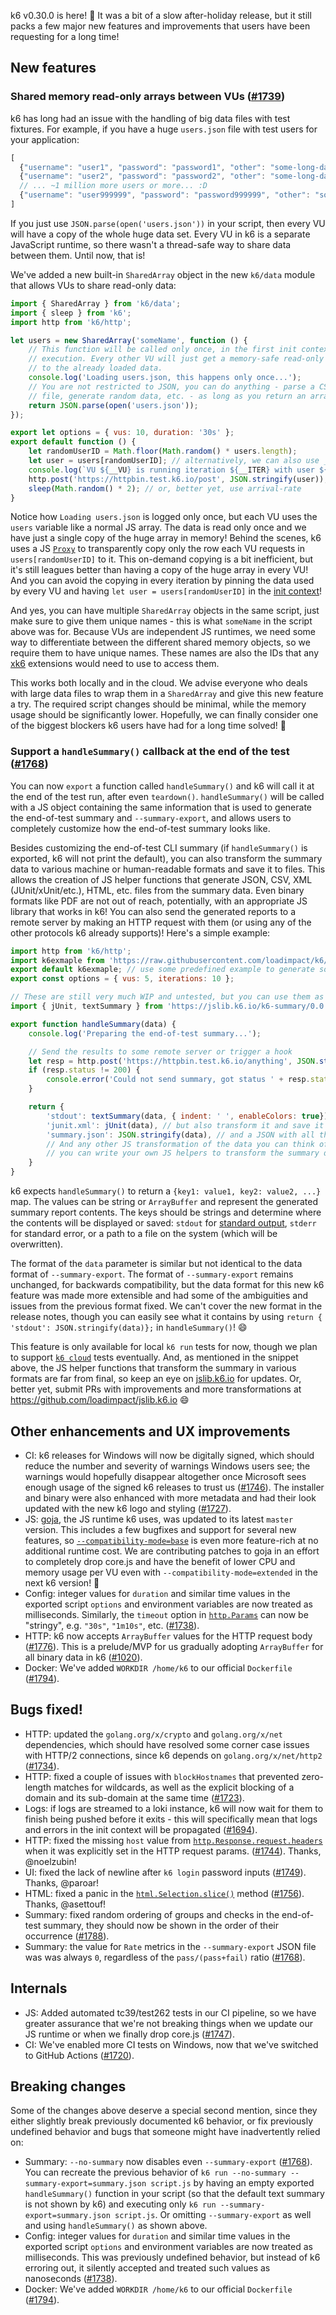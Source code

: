 k6 v0.30.0 is here! :tada: It was a bit of a slow after-holiday release, but it still packs a few major new features and improvements that users have been requesting for a long time!

## New features

### Shared memory read-only arrays between VUs ([#1739](https://github.com/loadimpact/k6/pull/1739))

k6 has long had an issue with the handling of big data files with test fixtures. For example, if you have a huge `users.json` file with test users for your application:
```js
[
  {"username": "user1", "password": "password1", "other": "some-long-data-....-1"},
  {"username": "user2", "password": "password2", "other": "some-long-data-....-2"},
  // ... ~1 million more users or more... :D
  {"username": "user999999", "password": "password999999", "other": "some-long-data-....-999999"}
]
```

If you just use `JSON.parse(open('users.json'))` in your script, then every VU will have a copy of the whole huge data set. Every VU in k6 is a separate JavaScript runtime, so there wasn't a thread-safe way to share data between them. Until now, that is!

We've added a new built-in `SharedArray` object in the new `k6/data` module that allows VUs to share read-only data:
```js
import { SharedArray } from 'k6/data';
import { sleep } from 'k6';
import http from 'k6/http';

let users = new SharedArray('someName', function () {
    // This function will be called only once, in the first init context
    // execution. Every other VU will just get a memory-safe read-only reference
    // to the already loaded data.
    console.log('Loading users.json, this happens only once...');
    // You are not restricted to JSON, you can do anything - parse a CSV or XML
    // file, generate random data, etc. - as long as you return an array.
    return JSON.parse(open('users.json'));
});

export let options = { vus: 10, duration: '30s' };
export default function () {
    let randomUserID = Math.floor(Math.random() * users.length);
    let user = users[randomUserID]; // alternatively, we can also use __VU and/or __ITER
    console.log(`VU ${__VU} is running iteration ${__ITER} with user ${user.username}...`);
    http.post('https://httpbin.test.k6.io/post', JSON.stringify(user));
    sleep(Math.random() * 2); // or, better yet, use arrival-rate
}
```

Notice how `Loading users.json` is logged only once, but each VU uses the `users` variable like a normal JS array. The data is read only once and we have just a single copy of the huge array in memory! Behind the scenes, k6 uses a JS [`Proxy`](https://developer.mozilla.org/en-US/docs/Web/JavaScript/Reference/Global_Objects/Proxy) to transparently copy only the row each VU requests in `users[randomUserID]` to it. This on-demand copying is a bit inefficient, but it's still leagues better than having a copy of the huge array in every VU! And you can avoid the copying in every iteration by pinning the data used by every VU and having `let user = users[randomUserID]` in the [init context](https://k6.io/docs/using-k6/test-life-cycle)!

And yes, you can have multiple `SharedArray` objects in the same script, just make sure to give them unique names - this is what `someName` in the script above was for. Because VUs are independent JS runtimes, we need some way to differentiate between the different shared memory objects, so we require them to have unique names. These names are also the IDs that any [xk6](https://github.com/k6io/xk6) extensions would need to use to access them.

This works both locally and in the cloud. We advise everyone who deals with large data files to wrap them in a `SharedArray` and give this new feature a try. The required script changes should be minimal, while the memory usage should be significantly lower. Hopefully, we can finally consider one of the biggest blockers k6 users have had for a long time solved! :tada:

### Support a `handleSummary()` callback at the end of the test ([#1768](https://github.com/loadimpact/k6/pull/1768))

You can now `export` a function called `handleSummary()` and k6 will call it at the end of the test run, after even `teardown()`. `handleSummary()` will be called with a JS object containing the same information that is used to generate the end-of-test summary and `--summary-export`, and allows users to completely customize how the end-of-test summary looks like.

Besides customizing the end-of-test CLI summary (if `handleSummary()` is exported, k6 will not print the default), you can also transform the summary data to various machine or human-readable formats and save it to files. This allows the creation of JS helper functions that generate JSON, CSV, XML (JUnit/xUnit/etc.), HTML, etc. files from the summary data. Even binary formats like PDF are not out of reach, potentially, with an appropriate JS library that works in k6! You can also send the generated reports to a remote server by making an HTTP request with them (or using any of the other protocols k6 already supports)! Here's a simple example:

```js
import http from 'k6/http';
import k6exmaple from 'https://raw.githubusercontent.com/loadimpact/k6/master/samples/thresholds_readme_example.js';
export default k6exmaple; // use some predefined example to generate some data
export const options = { vus: 5, iterations: 10 };

// These are still very much WIP and untested, but you can use them as is or write your own!
import { jUnit, textSummary } from 'https://jslib.k6.io/k6-summary/0.0.1/index.js';

export function handleSummary(data) {
    console.log('Preparing the end-of-test summary...');

    // Send the results to some remote server or trigger a hook
    let resp = http.post('https://httpbin.test.k6.io/anything', JSON.stringify(data));
    if (resp.status != 200) {
        console.error('Could not send summary, got status ' + resp.status);
    }

    return {
        'stdout': textSummary(data, { indent: ' ', enableColors: true}), // Show the text summary to stdout...
        'junit.xml': jUnit(data), // but also transform it and save it as a JUnit XML...
        'summary.json': JSON.stringify(data), // and a JSON with all the details...
        // And any other JS transformation of the data you can think of,
        // you can write your own JS helpers to transform the summary data however you like!
    }
}
```

k6 expects `handleSummary()` to return a `{key1: value1, key2: value2, ...}` map. The values can be string or `ArrayBuffer` and represent the generated summary report contents. The keys should be strings and determine where the contents will be displayed or saved: `stdout` for [standard output](https://en.wikipedia.org/wiki/Standard_streams), `stderr` for standard error, or a path to a file on the system (which will be overwritten).

The format of the `data` parameter is similar but not identical to the data format of `--summary-export`. The format of `--summary-export` remains unchanged, for backwards compatibility, but the data format for this new k6 feature was made more extensible and had some of the ambiguities and issues from the previous format fixed. We can't cover the new format in the release notes, though you can easily see what it contains by using `return { 'stdout': JSON.stringify(data)};` in `handleSummary()`! :smile:

This feature is only available for local `k6 run` tests for now, though we plan to support [`k6 cloud`](https://k6.io/docs/cloud) tests eventually. And, as mentioned in the snippet above, the JS helper functions that transform the summary in various formats are far from final, so keep an eye on [jslib.k6.io](https://jslib.k6.io/) for updates. Or, better yet, submit PRs with improvements and more transformations at https://github.com/loadimpact/jslib.k6.io :smile:

## Other enhancements and UX improvements

- CI: k6 releases for Windows will now be digitally signed, which should reduce the number and severity of warnings Windows users see; the warnings would hopefully disappear altogether once Microsoft sees enough usage of the signed k6 releases to trust us ([#1746](https://github.com/loadimpact/k6/pull/1746)). The installer and binary were also enhanced with more metadata and had their look updated with the new k6 logo and styling ([#1727](https://github.com/loadimpact/k6/pull/1727)).
- JS: [goja](https://github.com/dop251/goja), the JS runtime k6 uses, was updated to its latest `master` version. This includes a few bugfixes and support for several new features, so [`--compatibility-mode=base`](https://k6.io/docs/using-k6/javascript-compatibility-mode) is even more feature-rich at no additional runtime cost. We are contributing patches to goja in an effort to completely drop core.js and have the benefit of lower CPU and memory usage per VU even with `--compatibility-mode=extended` in the next k6 version! :tada:
- Config: integer values for `duration` and similar time values in the exported script `options` and environment variables are now treated as milliseconds. Similarly, the `timeout` option in [`http.Params`](https://k6.io/docs/javascript-api/k6-http/params) can now be "stringy", e.g. `"30s"`, `"1m10s"`, etc. ([#1738](https://github.com/loadimpact/k6/pull/1738)).
- HTTP: k6 now accepts `ArrayBuffer` values for the HTTP request body ([#1776](https://github.com/loadimpact/k6/pull/1776)). This is a prelude/MVP for us gradually adopting `ArrayBuffer` for all binary data in k6 ([#1020](https://github.com/loadimpact/k6/issues/1020)).
- Docker: We've added `WORKDIR /home/k6` to our official `Dockerfile` ([#1794](https://github.com/loadimpact/k6/pull/1794)).


## Bugs fixed!

- HTTP: updated the `golang.org/x/crypto` and `golang.org/x/net` dependencies, which should have resolved some corner case issues with HTTP/2 connections, since k6 depends on `golang.org/x/net/http2` ([#1734](https://github.com/loadimpact/k6/pull/1734)).
- HTTP: fixed a couple of issues with `blockHostnames` that prevented zero-length matches for wildcards, as well as the explicit blocking of a domain and its sub-domain at the same time ([#1723](https://github.com/loadimpact/k6/pull/1723)).
- Logs: if logs are streamed to a loki instance, k6 will now wait for them to finish being pushed before it exits - this will specifically mean that logs and errors in the init context will be propagated ([#1694](https://github.com/loadimpact/k6/pull/1694)).
- HTTP: fixed the missing `host` value from [`http.Response.request.headers`](https://k6.io/docs/javascript-api/k6-http/response) when it was explicitly set in the HTTP request params. ([#1744](https://github.com/loadimpact/k6/pull/1744)). Thanks, @noelzubin!
- UI: fixed the lack of newline after `k6 login` password inputs ([#1749](https://github.com/loadimpact/k6/pull/1749)). Thanks, @paroar!
- HTML: fixed a panic in the [`html.Selection.slice()`](https://k6.io/docs/javascript-api/k6-html/selection/selection-slice-start-end) method ([#1756](https://github.com/loadimpact/k6/pull/1756)). Thanks, @asettouf!
- Summary: fixed random ordering of groups and checks in the end-of-test summary, they should now be shown in the order of their occurrence ([#1788](https://github.com/loadimpact/k6/pull/1788)).
- Summary: the value for `Rate` metrics in the `--summary-export` JSON file was was always `0`, regardless of the `pass/(pass+fail)` ratio ([#1768](https://github.com/loadimpact/k6/pull/1768)).


## Internals

- JS: Added automated tc39/test262 tests in our CI pipeline, so we have greater assurance that we're not breaking things when we update our JS runtime or when we finally drop core.js ([#1747](https://github.com/loadimpact/k6/pull/1747)).
- CI: We've enabled more CI tests on Windows, now that we've switched to GitHub Actions ([#1720](https://github.com/loadimpact/k6/pull/1720)).


## Breaking changes

Some of the changes above deserve a special second mention, since they either slightly break previously documented k6 behavior, or fix previously undefined behavior and bugs that someone might have inadvertently relied on:

- Summary: `--no-summary` now disables even `--summary-export` ([#1768](https://github.com/loadimpact/k6/pull/1768)). You can recreate the previous behavior of `k6 run --no-summary --summary-export=summary.json script.js` by having an empty exported `handleSummary()` function in your script (so that the default text summary is not shown by k6) and executing only `k6 run --summary-export=summary.json script.js`. Or omitting `--summary-export` as well and using `handleSummary()` as shown above.
- Config: integer values for `duration` and similar time values in the exported script `options` and environment variables are now treated as milliseconds. This was previously undefined behavior, but instead of k6 erroring out, it silently accepted and treated such values as nanoseconds ([#1738](https://github.com/loadimpact/k6/pull/1738)).
- Docker: We've added `WORKDIR /home/k6` to our official `Dockerfile` ([#1794](https://github.com/loadimpact/k6/pull/1794)).